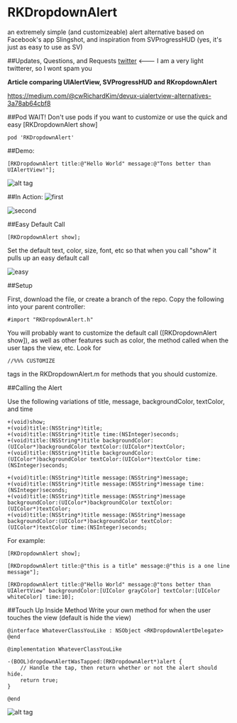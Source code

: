 RKDropdownAlert
======================

an extremely simple (and customizeable) alert alternative based on Facebook's app Slingshot, and inspiration from SVProgressHUD (yes, it's just as easy to use as SV)

##Updates, Questions, and Requests
[twitter](https://twitter.com/cwRichardKim) <--- I am a very light twitterer, so I wont spam you

__Article comparing UIAlertView, SVProgressHUD and RKropdownAlert__

https://medium.com/@cwRichardKim/devux-uialertview-alternatives-3a78ab64cbf8

##Pod
WAIT! Don't use pods if you want to customize or use the quick and easy [RKDropdownAlert show]

	pod 'RKDropdownAlert'

##Demo:
``` objc
[RKDropdownAlert title:@"Hello World" message:@"Tons better than UIAlertView!"];
```
![alt tag](http://i.imgur.com/tE5p9L0.gif?1)

##In Action:
![first](http://i.imgur.com/d6voW3W.gif)  

![second](http://i.imgur.com/OlYystx.gif)

##Easy Default Call
``` objc
[RKDropdownAlert show];
```
Set the default text, color, size, font, etc so that when you call "show" it pulls up an easy default call

![easy](http://i.imgur.com/M0cH5DF.gif?1)

##Setup


First, download the file, or create a branch of the repo. Copy the following into your parent controller:
``` objc
#import "RKDropdownAlert.h"
```

You will probably want to customize the default call ([RKDropdownAlert show]), as well as other features such as color, the method called when the user taps the view, etc.  Look for
``` objc
//%%% CUSTOMIZE
```
tags in the RKDropdownAlert.m for methods that you should customize.


##Calling the Alert

Use the following variations of title, message, backgroundColor, textColor, and time
``` objc
+(void)show;
+(void)title:(NSString*)title;
+(void)title:(NSString*)title time:(NSInteger)seconds;
+(void)title:(NSString*)title backgroundColor:(UIColor*)backgroundColor textColor:(UIColor*)textColor;
+(void)title:(NSString*)title backgroundColor:(UIColor*)backgroundColor textColor:(UIColor*)textColor time:(NSInteger)seconds;

+(void)title:(NSString*)title message:(NSString*)message;
+(void)title:(NSString*)title message:(NSString*)message time:(NSInteger)seconds;
+(void)title:(NSString*)title message:(NSString*)message backgroundColor:(UIColor*)backgroundColor textColor:(UIColor*)textColor;
+(void)title:(NSString*)title message:(NSString*)message backgroundColor:(UIColor*)backgroundColor textColor:(UIColor*)textColor time:(NSInteger)seconds;
```

For example:
``` objc
[RKDropdownAlert show];

[RKDropdownAlert title:@"this is a title" message:@"this is a one line message"];

[RKDropdownAlert title:@"Hello World" message:@"tons better than UIAlertView" backgroundColor:[UIColor grayColor] textColor:[UIColor whiteColor] time:10];
```

##Touch Up Inside Method
Write your own method for when the user touches the view (default is hide the view)

``` objc
@interface WhateverClassYouLike : NSObject <RKDropdownAlertDelegate>
@end

@implementation WhateverClassYouLike

-(BOOL)dropdownAlertWasTapped:(RKDropdownAlert*)alert {
	// Handle the tap, then return whether or not the alert should hide.
	return true;
}

@end

```

![alt tag](http://i.imgur.com/GaVlsT0.gif?1)
